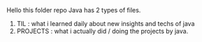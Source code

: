 Hello this folder repo Java has 2 types of files.
1. TIL : what i learned daily about new insights and techs of java
2. PROJECTS : what i actually did / doing the projects by java.
